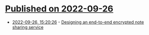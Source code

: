 # [Published on 2022-09-26](index.md)

* [2022-09-26, 15:20:26](https://lobste.rs/s/leqzv8/designing_end_end_encrypted_note_sharing) - [Designing an end-to-end encrypted note sharing service](https://mcndt.dev/posts/how-to-e2e-encryption/)
